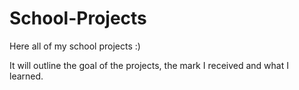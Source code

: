 # School-Projects

Here all of my school projects :)

It will outline the goal of the projects, the mark I received and what I learned.
